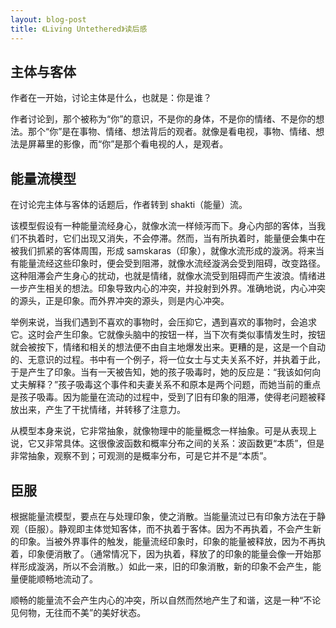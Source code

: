 ```yaml
---
layout: blog-post
title: 《Living Untethered》读后感
---
```


## 主体与客体

作者在一开始，讨论主体是什么，也就是：你是谁？

作者讨论到，那个被称为“你”的意识，不是你的身体，不是你的情绪、不是你的想法。那个“你”是在事物、情绪、想法背后的观者。就像是看电视，事物、情绪、想法是屏幕里的影像，而“你”是那个看电视的人，是观者。

## 能量流模型

在讨论完主体与客体的话题后，作者转到 shakti（能量）流。

该模型假设有一种能量流经身心，就像水流一样倾泻而下。身心内部的客体，当我们不执着时，它们出现又消失，不会停滞。然而，当有所执着时，能量便会集中在被我们抓紧的客体周围，形成 samskaras（印象），就像水流形成的漩涡。将来当有能量流经这些印象时，便会受到阻滞，就像水流经漩涡会受到阻碍，改变路径。这种阻滞会产生身心的扰动，也就是情绪，就像水流受到阻碍而产生波浪。情绪进一步产生相关的想法。印象导致内心的冲突，并投射到外界。准确地说，内心冲突的源头，正是印象。而外界冲突的源头，则是内心冲突。

举例来说，当我们遇到不喜欢的事物时，会压抑它，遇到喜欢的事物时，会追求它。这时会产生印象。它就像头脑中的按钮一样，当下次有类似事情发生时，按钮就会被按下，情绪和相关的想法便不由自主地爆发出来。更糟的是，这是一个自动的、无意识的过程。书中有一个例子，将一位女士与丈夫关系不好，并执着于此，于是产生了印象。当有一天被告知，她的孩子吸毒时，她的反应是：“我该如何向丈夫解释？”孩子吸毒这个事件和夫妻关系不和原本是两个问题，而她当前的重点是孩子吸毒。因为能量在流动的过程中，受到了旧有印象的阻滞，使得老问题被释放出来，产生了干扰情绪，并转移了注意力。

从模型本身来说，它非常抽象，就像物理中的能量概念一样抽象。可是从表现上说，它又非常具体。这很像波函数和概率分布之间的关系：波函数更“本质”，但是非常抽象，观察不到；可观测的是概率分布，可是它并不是“本质”。

## 臣服

根据能量流模型，要点在与处理印象，使之消散。当能量流过已有印象方法在于静观（臣服）。静观即主体觉知客体，而不执着于客体。因为不再执着，不会产生新的印象。当被外界事件的触发，能量流经印象时，印象的能量被释放，因为不再执着，印象便消散了。（通常情况下，因为执着，释放了的印象的能量会像一开始那样形成漩涡，所以不会消散。）如此一来，旧的印象消散，新的印象不会产生，能量便能顺畅地流动了。

顺畅的能量流不会产生内心的冲突，所以自然而然地产生了和谐，这是一种“不论见何物，无往而不美”的美好状态。
